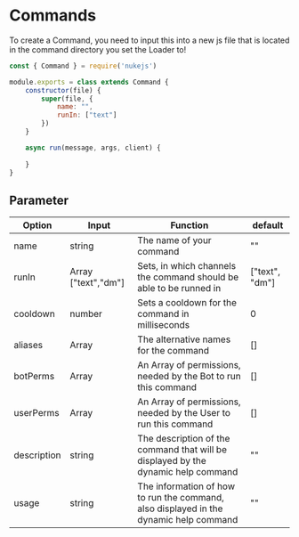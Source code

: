 # Commands
To create a Command, you need to input this into a new js file that is located in the command directory you set the Loader to!

```js
const { Command } = require('nukejs')

module.exports = class extends Command {
    constructor(file) {
        super(file, {
            name: "",
            runIn: ["text"]
        })
    }

    async run(message, args, client) {
        
    }
}
```

## Parameter

Option | Input | Function | default
------------ | ------------- | ------------- | --------
name | string | The name of your command | ""
runIn | Array<string> ["text","dm"] | Sets, in which channels the command should be able to be runned in | ["text", "dm"]
cooldown | number | Sets a cooldown for the command in milliseconds | 0
aliases | Array<string> | The alternative names for the command | []
botPerms | Array<PermissionResolvable> | An Array of permissions, needed by the Bot to run this command | []
userPerms | Array<PermissionResolvable> | An Array of permissions, needed by the User to run this command | []
description | string | The description of the command that will be displayed by the dynamic help command | ""
usage | string | The information of how to run the command, also displayed in the dynamic help command | ""

